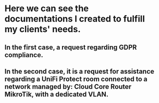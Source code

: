 # Here we can see the documentations I created to fulfill my clients' needs.

## In the first case, a request regarding GDPR compliance. 

## In the second case, it is a request for assistance regarding a UniFi Protect room connected to a network managed by: Cloud Core Router MikroTik, with a dedicated VLAN. 
